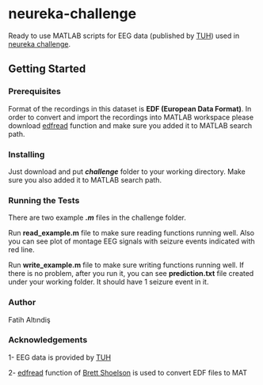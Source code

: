 # neureka-challenge
Ready to use MATLAB scripts for EEG data (published by [TUH](https://www.isip.piconepress.com/projects/tuh_eeg/html/downloads.shtml)) used in [neureka challenge](https://neureka-challenge.com/).

## Getting Started

### Prerequisites
Format of the recordings in this dataset is **EDF (European Data Format)**. In order to convert and import the recordings into MATLAB workspace please download [edfread](https://www.mathworks.com/matlabcentral/fileexchange/31900-edfread) function and make sure you added it to MATLAB search path.

### Installing
Just download and put **_challenge_** folder to your working directory. Make sure you also added it to MATLAB search path.

### Running the Tests
There are two example **_.m_** files in the challenge folder.

Run **read_example.m** file to make sure reading functions running well. Also you can see plot of montage EEG signals with seizure events indicated with red line.

Run **write_example.m** file to make sure writing functions running well. If there is no problem, after you run it, you can see **prediction.txt** file created under your working folder. It should have 1 seizure event in it.

### Author
Fatih Altındiş

### Acknowledgements
1- EEG data is provided by [TUH](https://www.isip.piconepress.com/projects/tuh_eeg/html/downloads.shtml)

2- [edfread](https://www.mathworks.com/matlabcentral/fileexchange/31900-edfread) function of [Brett Shoelson](https://www.mathworks.com/matlabcentral/profile/authors/845693-brett-shoelson) is used to convert EDF files to MAT 

